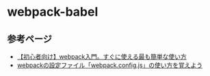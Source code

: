 # webpack-babel

## 参考ページ

- [【初心者向け】webpack入門。すぐに使える最も簡単な使い方](https://original-game.com/how-to-use-webpack/)
- [webpackの設定ファイル「webpack.config.js」の使い方を覚えよう](https://original-game.com/how-to-use-webpack-config-js/)
